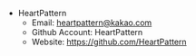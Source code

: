 - HeartPattern
  - Email: heartpattern@kakao.com
  - Github Account: HeartPattern
  - Website: https://github.com/HeartPattern